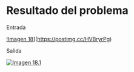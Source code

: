 <h1>Resultado del problema</h1>

Entrada

[!Imagen 18](https://i.postimg.cc/qvdyWnsz/Screenshot-1.png)](https://postimg.cc/HVBryrPg)

Salida

[![Imagen 18.1](https://i.postimg.cc/cLYTn0m8/Screenshot-10.png)](https://postimg.cc/G4Lk006c)
